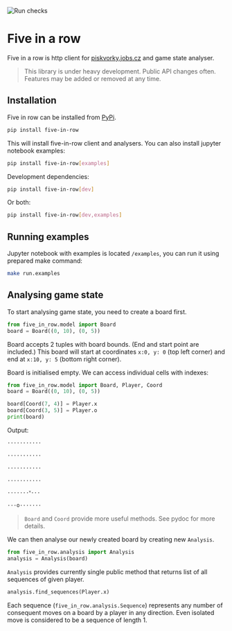 
![Run checks](https://github.com/JakubTesarek/five/workflows/Run%20checks/badge.svg?branch=main)

# Five in a row
Five in a row is http client for [piskvorky.jobs.cz](https://piskvorky.jobs.cz/) and game state analyser.

> This library is under heavy development. Public API changes often. Features may be added or removed at any time.


## Installation
Five in row can be installed from [PyPi](https://pypi.org/project/five-in-row/).

```sh
pip install five-in-row
```

This will install five-in-row client and analysers. You can also install jupyter notebook examples:

```sh
pip install five-in-row[examples]
```

Development dependencies:

```sh
pip install five-in-row[dev]
```

Or both:

```sh
pip install five-in-row[dev,examples]
```

## Running examples
Jupyter notebook with examples is located `/examples`, you can run it using prepared make command:
```sh
make run.examples
```


## Analysing game state

To start analysing game state, you need to create a board first.

```python
from five_in_row.model import Board
board = Board((0, 10), (0, 5))
```
Board accepts 2 tuples with board bounds. (End and start point are included.) This board will start at coordinates `x:0, y: 0` (top left corner) and end at `x:10, y: 5` (bottom right corner).

Board is initialised empty. We can access individual cells with indexes:

```python
from five_in_row.model import Board, Player, Coord
board = Board((0, 10), (0, 5))

board[Coord(7, 4)] = Player.x
board[Coord(3, 5)] = Player.o
print(board)
```
Output:
```sh
···········

···········

···········

···········

·······˟···

···o·······
```

> `Board` and `Coord` provide more useful methods. See pydoc for more details.

We can then analyse our newly created board by creating new `Analysis`.

```python
from five_in_row.analysis import Analysis
analysis = Analysis(board)
```

`Analysis` provides currently single public method that returns list of all sequences of given player.

```python
analysis.find_sequences(Player.x)
```
Each sequence (`five_in_row.analysis.Sequence`) represents any number of consequent moves on a board by a player in any direction. Even isolated move is considered to be a sequence of length 1.